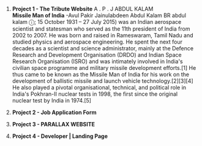 1) <b>Project 1 - The Tribute Website</b>  A . P . J ABDUL KALAM <br>
<b>Missile Man of India</b> -Avul Pakir Jainulabdeen Abdul Kalam BR abdul kalam ⓘ; 15 October 1931 – 27 July 2015) was an Indian aerospace scientist and statesman who served as the 11th president of India from 2002 to 2007. He was born and raised in Rameswaram, Tamil Nadu and studied physics and aerospace engineering. He spent the next four decades as a scientist and science administrator, mainly at the Defence Research and Development Organisation (DRDO) and Indian Space Research Organisation (ISRO) and was intimately involved in India's civilian space programme and military missile development efforts.[1] He thus came to be known as the Missile Man of India for his work on the development of ballistic missile and launch vehicle technology.[2][3][4] He also played a pivotal organisational, technical, and political role in India's Pokhran-II nuclear tests in 1998, the first since the original nuclear test by India in 1974.[5]

2) <b>Project 2 - Job Application Form</b>
3) <b>Project 3 - PARALLAX WEBSITE </b>
4) <b>Project 4 - Developer | Landing Page</b>
